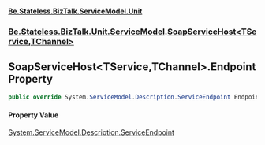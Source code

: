 #### [Be.Stateless.BizTalk.ServiceModel.Unit](README.md 'README')
### [Be.Stateless.BizTalk.Unit.ServiceModel](Be.Stateless.BizTalk.Unit.ServiceModel.md 'Be.Stateless.BizTalk.Unit.ServiceModel').[SoapServiceHost&lt;TService,TChannel&gt;](SoapServiceHost_TService,TChannel_.md 'Be.Stateless.BizTalk.Unit.ServiceModel.SoapServiceHost<TService,TChannel>')

## SoapServiceHost<TService,TChannel>.Endpoint Property

```csharp
public override System.ServiceModel.Description.ServiceEndpoint Endpoint { get; }
```

#### Property Value
[System.ServiceModel.Description.ServiceEndpoint](https://docs.microsoft.com/en-us/dotnet/api/System.ServiceModel.Description.ServiceEndpoint 'System.ServiceModel.Description.ServiceEndpoint')